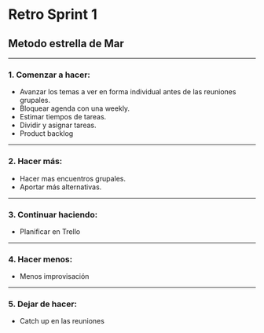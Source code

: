 # Retro Sprint 1

## Metodo estrella de Mar

________________________

### 1. Comenzar a hacer:

 * Avanzar los temas a ver en forma individual antes de las reuniones grupales.
 * Bloquear agenda con una weekly.
 * Estimar tiempos de tareas.
 * Dividir y asignar tareas.
 * Product backlog
________________________

### 2. Hacer más:
 * Hacer mas encuentros grupales.
 * Aportar más alternativas.
________________________

### 3. Continuar haciendo:
* Planificar en Trello
________________________

### 4. Hacer menos:
* Menos improvisación
________________________

### 5. Dejar de hacer:
* Catch up en las reuniones

